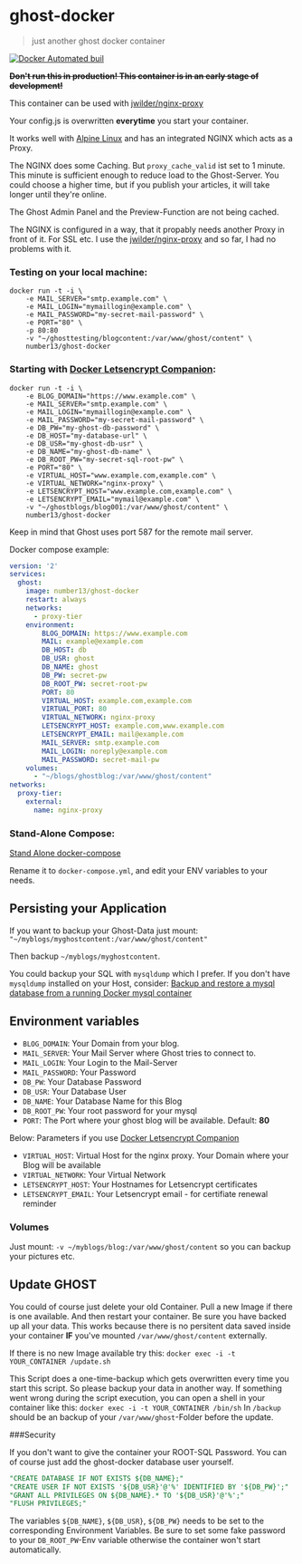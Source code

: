 # ghost-docker
> just another ghost docker container

[![Docker Automated buil](https://img.shields.io/docker/automated/jrottenberg/ffmpeg.svg?style=plastic)](https://hub.docker.com/r/number13/ghost-docker)

~~**Don't run this in production! This container is in an early stage of development!**~~

This container can be used with [jwilder/nginx-proxy](https://github.com/jwilder/nginx-proxy)

Your config.js is overwritten **everytime** you start your container.

It works well with [Alpine Linux](https://hub.docker.com/_/alpine/) and
has an integrated NGINX which acts as a Proxy.

The NGINX does some Caching. But `proxy_cache_valid` ist set to 1 minute.
This minute is sufficient enough to reduce load to the Ghost-Server.
You could choose a higher time, but if you publish your articles, it will take longer
until they're online.

The Ghost Admin Panel and the Preview-Function are not being cached.

The NGINX is configured in a way, that it propably needs another Proxy in front of it. For SSL etc.
I use the [jwilder/nginx-proxy](https://github.com/jwilder/nginx-proxy) and so far, I had no problems with it.

### Testing on your local machine:

```
docker run -t -i \
    -e MAIL_SERVER="smtp.example.com" \
    -e MAIL_LOGIN="mymaillogin@example.com" \
    -e MAIL_PASSWORD="my-secret-mail-password" \
    -e PORT="80" \
    -p 80:80
    -v "~/ghosttesting/blogcontent:/var/www/ghost/content" \
    number13/ghost-docker
```

### Starting with [Docker Letsencrypt Companion](https://github.com/JrCs/docker-letsencrypt-nginx-proxy-companion):

```
docker run -t -i \
    -e BLOG_DOMAIN="https://www.example.com" \
    -e MAIL_SERVER="smtp.example.com" \
    -e MAIL_LOGIN="mymaillogin@example.com" \
    -e MAIL_PASSWORD="my-secret-mail-password" \
    -e DB_PW="my-ghost-db-password" \
    -e DB_HOST="my-database-url" \
    -e DB_USR="my-ghost-db-usr" \
    -e DB_NAME="my-ghost-db-name" \
    -e DB_ROOT_PW="my-secret-sql-root-pw" \
    -e PORT="80" \
    -e VIRTUAL_HOST="www.example.com,example.com" \
    -e VIRTUAL_NETWORK="nginx-proxy" \
    -e LETSENCRYPT_HOST="www.example.com,example.com" \
    -e LETSENCRYPT_EMAIL="mymail@example.com" \
    -v "~/ghostblogs/blog001:/var/www/ghost/content" \
    number13/ghost-docker
```

Keep in mind that Ghost uses port 587 for the remote mail server.

Docker compose example:
```yaml
version: '2'
services:
  ghost:
    image: number13/ghost-docker
    restart: always
    networks:
      - proxy-tier
    environment:
        BLOG_DOMAIN: https://www.example.com
        MAIL: example@example.com
        DB_HOST: db
        DB_USR: ghost
        DB_NAME: ghost
        DB_PW: secret-pw
        DB_ROOT_PW: secret-root-pw
        PORT: 80
        VIRTUAL_HOST: example.com,example.com
        VIRTUAL_PORT: 80
        VIRTUAL_NETWORK: nginx-proxy
        LETSENCRYPT_HOST: example.com,www.example.com
        LETSENCRYPT_EMAIL: mail@example.com
        MAIL_SERVER: smtp.example.com
        MAIL_LOGIN: noreply@example.com
        MAIL_PASSWORD: secret-mail-pw
    volumes:
      - "~/blogs/ghostblog:/var/www/ghost/content"
networks:
  proxy-tier:
    external:
      name: nginx-proxy
```

### Stand-Alone Compose:

[Stand Alone docker-compose](stand-alone.yml)

Rename it to `docker-compose.yml`, and edit your ENV variables to your needs.


## Persisting your Application
If you want to backup your Ghost-Data just mount:
`"~/myblogs/myghostcontent:/var/www/ghost/content"`

Then backup `~/myblogs/myghostcontent`.

You could backup your SQL with `mysqldump` which I prefer.
If you don't have `mysqldump` installed on your Host, consider: [Backup and restore a mysql database from a running Docker mysql container](https://gist.github.com/spalladino/6d981f7b33f6e0afe6bb)


## Environment variables
- `BLOG_DOMAIN`: Your Domain from your blog.
- `MAIL_SERVER`: Your Mail Server where Ghost tries to connect to.
- `MAIL_LOGIN`: Your Login to the Mail-Server
- `MAIL_PASSWORD`: Your Password
- `DB_PW`: Your Database Password
- `DB_USR`: Your Database User
- `DB_NAME`: Your Database Name for this Blog
- `DB_ROOT_PW`: Your root password for your mysql
- `PORT`: The Port where your ghost blog will be available. Default: **80**

Below: Parameters if you use [Docker Letsencrypt Companion](https://github.com/JrCs/docker-letsencrypt-nginx-proxy-companion)
- `VIRTUAL_HOST`: Virtual Host for the nginx proxy. Your Domain where your Blog will be available
- `VIRTUAL_NETWORK`: Your Virtual Network
- `LETSENCRYPT_HOST`: Your Hostnames for Letsencrypt certificates
- `LETSENCRYPT_EMAIL`: Your Letsencrypt email - for certifiate renewal reminder

### Volumes
Just mount:
`-v ~/myblogs/blog:/var/www/ghost/content`
so you can backup your pictures etc.


## Update GHOST
You could of course just delete your old Container. Pull a new Image if there is one available.
And then restart your container.
Be sure you have backed up all your data. This works because there is no persitent data saved inside your container
**IF** you've mounted `/var/www/ghost/content` externally.

If there is no new Image available try this:
`docker exec -i -t YOUR_CONTAINER /update.sh`

This Script does a one-time-backup which gets overwritten every time you start this script.
So please backup your data in another way. If something went wrong during the script execution, you
can open a shell in your container like this:
`docker exec -i -t YOUR_CONTAINER /bin/sh`
In `/backup` should be an backup of your `/var/www/ghost`-Folder before the update.

###Security

If you don't want to give the container your ROOT-SQL Password. You can of course just add the
ghost-docker database user yourself.

```sql
"CREATE DATABASE IF NOT EXISTS ${DB_NAME};"
"CREATE USER IF NOT EXISTS '${DB_USR}'@'%' IDENTIFIED BY '${DB_PW}';"
"GRANT ALL PRIVILEGES ON ${DB_NAME}.* TO '${DB_USR}'@'%';"
"FLUSH PRIVILEGES;"
```

The variables `${DB_NAME}`, `${DB_USR}`, `${DB_PW}` needs to be set to the corresponding Environment Variables.
Be sure to set some fake password to your `DB_ROOT_PW`-Env variable otherwise the container won't start automatically.


